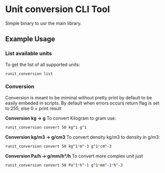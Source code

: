 # Unit conversion CLI Tool

Simple binary to usr the main library.

## Example Usage

### List available units

To get the list of all supported units:
```sh
runit_conversion list
```

### Conversion

Conversion is meant to be miminal without pretty print by default to be easily embeded in scripts.
By default when errors occurs return flag is set to 255, else 0 + print result

**Conversion kg -> g**
To convert Kilogram to gram use:
```sh
runit_conversion convert 50 kg^1 g^1
```


**Conversion kg/m3 -> g/cm3**
To convert density kg/m3 to  density in g/m3:
```sh
runit_conversion convert 50 kg^1*m^-3 g^1*cm^-3
```


**Conversion Pa/h -> g/mm/h²/h**
To convert more complex unit just
```sh
runit_conversion convert 50 Pa^1*h^-1 g^1*mm^-1*h^-3
```
